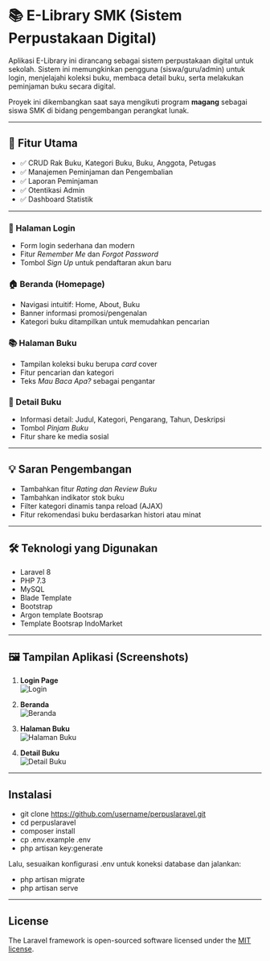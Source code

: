 # 📚 E-Library SMK (Sistem Perpustakaan Digital)

Aplikasi E-Library ini dirancang sebagai sistem perpustakaan digital untuk sekolah. Sistem ini memungkinkan pengguna (siswa/guru/admin) untuk login, menjelajahi koleksi buku, membaca detail buku, serta melakukan peminjaman buku secara digital.

Proyek ini dikembangkan saat saya mengikuti program **magang** sebagai siswa SMK di bidang pengembangan perangkat lunak.

---

## 🚀 Fitur Utama

-   ✅ CRUD Rak Buku, Kategori Buku, Buku, Anggota, Petugas
-   ✅ Manajemen Peminjaman dan Pengembalian
-   ✅ Laporan Peminjaman
-   ✅ Otentikasi Admin
-   ✅ Dashboard Statistik

---

### 🔐 Halaman Login

-   Form login sederhana dan modern
-   Fitur _Remember Me_ dan _Forgot Password_
-   Tombol _Sign Up_ untuk pendaftaran akun baru

### 🏠 Beranda (Homepage)

-   Navigasi intuitif: Home, About, Buku
-   Banner informasi promosi/pengenalan
-   Kategori buku ditampilkan untuk memudahkan pencarian

### 📚 Halaman Buku

-   Tampilan koleksi buku berupa _card_ cover
-   Fitur pencarian dan kategori
-   Teks _Mau Baca Apa?_ sebagai pengantar

### 📖 Detail Buku

-   Informasi detail: Judul, Kategori, Pengarang, Tahun, Deskripsi
-   Tombol _Pinjam Buku_
-   Fitur share ke media sosial

---

## 💡 Saran Pengembangan

-   Tambahkan fitur _Rating dan Review Buku_
-   Tambahkan indikator stok buku
-   Filter kategori dinamis tanpa reload (AJAX)
-   Fitur rekomendasi buku berdasarkan histori atau minat

---

## 🛠️ Teknologi yang Digunakan

-   Laravel 8
-   PHP 7.3
-   MySQL
-   Blade Template
-   Bootstrap
-   Argon template Bootsrap
-   Template Bootsrap IndoMarket

---

## 🖼️ Tampilan Aplikasi (Screenshots)

1. **Login Page**  
   ![Login](https://github.com/user-attachments/assets/e9813e8d-ac4f-4d4d-9525-471c1bb101fa)

2. **Beranda**  
   ![Beranda](https://github.com/user-attachments/assets/f25a5f49-d1f6-4270-a336-9983da6dfa33)

3. **Halaman Buku**  
   ![Halaman Buku](https://github.com/user-attachments/assets/17bc03a0-3b6d-4a75-9c8c-52815df6181e)

4. **Detail Buku**  
   ![Detail Buku](https://github.com/user-attachments/assets/355d062c-04f5-49ed-8da7-038e57b4a9ce)

---

## Instalasi

-   git clone https://github.com/username/perpuslaravel.git
-   cd perpuslaravel
-   composer install
-   cp .env.example .env
-   php artisan key:generate

Lalu, sesuaikan konfigurasi .env untuk koneksi database dan jalankan:

-   php artisan migrate
-   php artisan serve

---

## License

The Laravel framework is open-sourced software licensed under the [MIT license](https://opensource.org/licenses/MIT).
